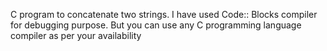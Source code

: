 C program to concatenate two strings. I have used Code:: Blocks compiler for debugging purpose. But you can use any C programming language compiler as per your availability